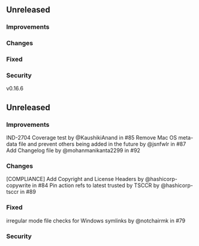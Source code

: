 ## Unreleased

### Improvements

### Changes

### Fixed

### Security

v0.16.6
## Unreleased

### Improvements
IND-2704 Coverage test by @KaushikiAnand in #85
Remove Mac OS meta-data file and prevent others being added in the future by @jsnfwlr in #87
Add Changelog file by @mohanmanikanta2299 in #92

### Changes
[COMPLIANCE] Add Copyright and License Headers by @hashicorp-copywrite in #84
Pin action refs to latest trusted by TSCCR by @hashicorp-tsccr in #89

### Fixed
irregular mode file checks for Windows symlinks by @notchairmk in #79

### Security